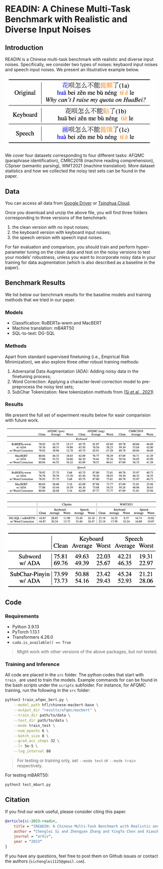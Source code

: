 # READIN: A Chinese Multi-Task Benchmark with Realistic and Diverse Input Noises

## Introduction


READIN is a Chinese multi-task benchmark with realistic and diverse input noises. Specifically, we consider two types of noises: keybaord input noises and speech input noises. We present an illsutrative example below. 

![eg](pic/example.png)

We cover four datasets corresponding to four different tasks: AFQMC (paraphrase identification), CMRC2018 (machine reading comprehension), CSpiser (semantic parsing), WMT2021 (machine translation). More dataset statistics and how we collected the noisy test sets can be found in the paper.

## Data

You can access all data from [Google Driver](https://drive.google.com/file/d/1X5Bw_dCN8lrzM1PUYB0aw83iG22ClXJZ/view?usp=sharing) or [Tsinghua Cloud](https://cloud.tsinghua.edu.cn/f/afaacbc1d0c54b88b69b/).

Once you download and unzip the above file, you will find three folders corresponding to three versions of the benchmark: 
1) the clean version with no input noises; 
2) the keyboard version with keyboard input noises; 
3) the speech version with speech input noises. 

For fair evaluation and comparison, you should train and perform hyper-parameter tuning on the clean data and test on the noisy versions to test your models' robustness, unless you want to incorporate noisy data in your training for data augmentation (which is also described as a baseline in the paper).


## Benchmark Results

We list below our benchmark results for the baseline models and training methods that we tried in our paper. 

### Models

- Classification: RoBERTa-wwm and MacBERT
- Machine translation: mBART50
- SQL-to-text: DG-SQL

### Methods

Apart from standard supervised finetuning (i.e., Empirical Risk Minimization), we also explore three other robust training methods:

1) Adversarial Data Augmentation (ADA): Adding noisy data in the finetuning process;
2) Word Correction: Applying a character-level correction model to pre-preprocess the noisy test sets;
3) SubChar Tokenization: New tokenization methods from [(Si et al., 2021)](https://arxiv.org/abs/2106.00400)

### Results 

We present the full set of experiment results below for easir comparision with future work. 

![result1](pic/result1.png)

![result2](pic/result2.png)

![result3](pic/result3.png)


## Code 

### Requirements

- Python 3.9.13
- PyTorch 1.13.1
- Transformers 4.26.0
- `cuda.is_available() == True`

> Might work with other versions of the above packages, but not tested.

### Training and Inference

All code are placed in the `src` folder. The python codes that start with `train_` are used to train the models. Example commands for can be found in the bash scripts under the `scripts` subfolder. For instance, for AFQMC training, run the following in the `src` folder:

```bash
python3 train_afqmc_bert.py \
    --model_path hfl/chinese-macbert-base \
    --output_dir "results/afqmc/macbert" \
    --train_dir path/to/data \
    --test_dir path/to/data \
    --mode train_test \
    --num_epochs 6 \
    --batch_size 8 \
    --grad_acc_steps 32 \
    --lr 5e-5 \
    --log_interval 80
```

> For testing or training only, set `--mode test` or `--mode train` respectively.

For testing mBART50:

```bash
python3 test_mbart.py
```


## Citation

If you find our work useful, please consider citing this paper.
```bib
@article{si-2023-readin,
    title = "{READIN: A Chinese Multi-Task Benchmark with Realistic and Diverse Input Noises}",
    author = "Chenglei Si and Zhengyan Zhang and Yingfa Chen and Xiaozhi Wang and Zhiyuan Liu and Maosong Sun",
    journal = "arXiv",
    year = "2023"
}
```

If you have any questions, feel free to post them on Github issues or contact the authors (`sichenglei1125@gmail.com`). 

